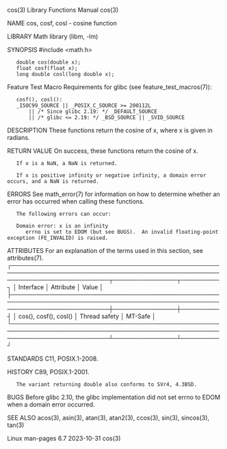 cos(3)								   Library Functions Manual								cos(3)

NAME
       cos, cosf, cosl - cosine function

LIBRARY
       Math library (libm, -lm)

SYNOPSIS
       #include <math.h>

       double cos(double x);
       float cosf(float x);
       long double cosl(long double x);

   Feature Test Macro Requirements for glibc (see feature_test_macros(7)):

       cosf(), cosl():
	   _ISOC99_SOURCE || _POSIX_C_SOURCE >= 200112L
	       || /* Since glibc 2.19: */ _DEFAULT_SOURCE
	       || /* glibc <= 2.19: */ _BSD_SOURCE || _SVID_SOURCE

DESCRIPTION
       These functions return the cosine of x, where x is given in radians.

RETURN VALUE
       On success, these functions return the cosine of x.

       If x is a NaN, a NaN is returned.

       If x is positive infinity or negative infinity, a domain error occurs, and a NaN is returned.

ERRORS
       See math_error(7) for information on how to determine whether an error has occurred when calling these functions.

       The following errors can occur:

       Domain error: x is an infinity
	      errno is set to EDOM (but see BUGS).  An invalid floating-point exception (FE_INVALID) is raised.

ATTRIBUTES
       For an explanation of the terms used in this section, see attributes(7).
       ┌───────────────────────────────────────────────────────────────────────────────────────────────────────────────────────────┬───────────────┬─────────┐
       │ Interface														   │ Attribute	   │ Value   │
       ├───────────────────────────────────────────────────────────────────────────────────────────────────────────────────────────┼───────────────┼─────────┤
       │ cos(), cosf(), cosl()													   │ Thread safety │ MT-Safe │
       └───────────────────────────────────────────────────────────────────────────────────────────────────────────────────────────┴───────────────┴─────────┘

STANDARDS
       C11, POSIX.1-2008.

HISTORY
       C89, POSIX.1-2001.

       The variant returning double also conforms to SVr4, 4.3BSD.

BUGS
       Before glibc 2.10, the glibc implementation did not set errno to EDOM when a domain error occurred.

SEE ALSO
       acos(3), asin(3), atan(3), atan2(3), ccos(3), sin(3), sincos(3), tan(3)

Linux man-pages 6.7							  2023-10-31									cos(3)
